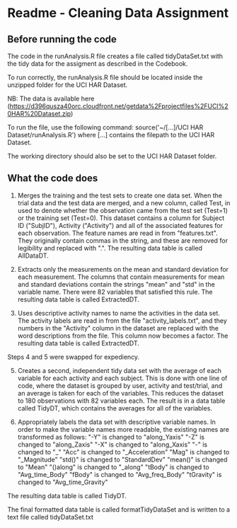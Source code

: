 
# Readme - Cleaning Data Assignment

## Before running the code

The code in the runAnalysis.R file creates a file called tidyDataSet.txt with the 
tidy data for the assigment as described in the Codebook.

To run correctly, the runAnalysis.R file should be located inside the unzipped folder for the UCI HAR Dataset.

NB: The data is available here (https://d396qusza40orc.cloudfront.net/getdata%2Fprojectfiles%2FUCI%20HAR%20Dataset.zip)

To run the file, use the following command:
source('~/[...]/UCI HAR Dataset/runAnalysis.R')
where [...] contains the filepath to the UCI HAR Dataset.

The working directory should also be set to the UCI HAR Dataset folder.

## What the code does

1. Merges the training and the test sets to create one data set. 
When the trial data and the test data are merged, and a new column, called Test, in used to denote whether the observation came from the test set (Test=1) or the training set (Test=0).
This dataset contains a column for Subject ID ("SubjID"), Activity ("Activity") and all of the associated features for each observation. The feature names are read in from "features.txt". They originally contain commas in the string, and these are removed for legibility and replaced with ".".
The resulting data table is called AllDataDT.

2. Extracts only the measurements on the mean and standard deviation for each measurement. The columns that contain measurements for mean and standard deviations contain the strings "mean" and "std" in the variable name. There were 82 variables that satisfied this rule. The resulting data table is called ExtractedDT.

3. Uses descriptive activity names to name the activities in the data set. The activity labels are read in from the file "activity_labels.txt", and they numbers in the "Activity" column in the dataset are replaced with the word descriptions from the file. This column now becomes a factor. The resulting data table is called ExtractedDT.

Steps 4 and 5 were swapped for expediency.

5. Creates a second, independent tidy data set with the average of each variable for each activity and each subject.
This is done with one line of code, where the dataset is grouped by user, activity and test/trial, and an average is taken for each of the variables. This reduces the dataset to 180 observations with 82 variables each. The result is in a data table called TidyDT, which contains the averages for all of the variables.

4. Appropriately labels the data set with descriptive variable names. 
In order to make the variable names more readable, the existing names are transformed as follows:
"-Y" is changed to "along_Yaxis"
"-Z" is changed to "along_Zaxis"
"-X" is changed to "along_Xaxis"
"-" is changed to "_"
"Acc" is changed to "_Acceleration"
"Mag" is changed to "_Magnitude"
"std()" is changed to "StandardDev"
"mean()" is changed to "Mean"
"()along" is changed to "_along"
"tBody" is changed to "Avg_time_Body"
"fBody" is changed to "Avg_freq_Body"
"tGravity" is changed to "Avg_time_Gravity"

The resulting data table is called TidyDT.

The final formatted data table is called formatTidyDataSet and is written to a text file called tidyDataSet.txt


